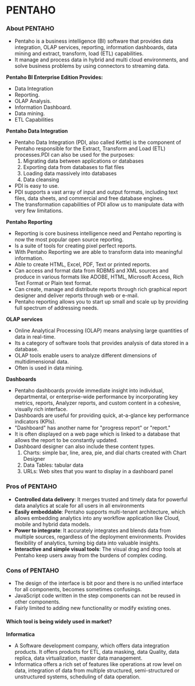# PENTAHO

### About PENTAHO

- Pentaho is a business intelligence (BI) software that provides data integration, OLAP services, reporting, information dashboards, data mining and extract, transform, load (ETL) capabilities.
- It manage and process data in hybrid and multi cloud environments, and solve business problems by using connectors to streaming data.

**Pentaho BI Enterprise Edition Provides:** 

- Data Integration
- Reporting. 
- OLAP Analysis. 
- Information Dashboard. 
- Data mining. 
- ETL Capabilities

**Pentaho Data Integration**
- Pentaho Data Integration (PDI, also called Kettle) is the component of Pentaho responsible for the Extract, Transform and Load (ETL) processes.PDI can also be used for the purposes:
  1. Migrating data between applications or databases
  2. Exporting data from databases to flat files
  3. Loading data massively into databases
  4. Data cleansing
- PDI is easy to use.
- PDI supports a vast array of input and output formats, including text files, data sheets, and commercial and free database engines.
- The transformation capabilities of PDI allow us to manipulate data with very few limitations.

**Pentaho Reporting**
- Reporting is core business intelligence need and Pentaho reporting is now the most popular open source reporting.
- Is a suite of tools for creating pixel perfect reports. 
- With Pentaho Reporting we are able to transform data into meaningful information.
- Able to create HTML, Excel, PDF, Text or printed reports.
- Can access and format data from RDBMS and XML sources and produce in various formats like ADOBE, HTML, Microsoft Access, Rich Text Format or Plain text format.
- Can create, manage and distribute reports through rich graphical report designer and deliver reports through web or e-mail. 
- Pentaho reporting allows you to start up small and scale up by providing full spectrum of addressing needs. 

**OLAP services**
- Online Analytical Processing (OLAP) means analysing large quantities of data in real-time.
- Its a category of software tools that provides analysis of data stored in a database. 
- OLAP tools enable users to analyze different dimensions of multidimensional data.
- Often is used in data mining.

**Dashboards**
- Pentaho dashboards provide immediate insight into individual, departmental, or enterprise-wide performance by
incorporating key metrics, reports, Analyzer reports, and custom content in a cohesive, visually rich interface.
- Dashboards are useful for providing quick, at-a-glance key performance indicators (KPIs).
- "Dashboard" has another name for "progress report" or "report."
- It is often displayed on a web page which is linked to a database that allows the report to be constantly updated.
- Dashboard designer can also include these content types.
  1. Charts: simple bar, line, area, pie, and dial charts created with Chart Designer
  2. Data Tables: tabular data
  3. URLs: Web sites that you want to display in a dashboard panel

### Pros of PENTAHO

- **Controlled data delivery**: It merges trusted and timely data for powerful data analytics at scale for all users in all environments
- **Easily embeddable**: Pentaho supports multi-tenant architecture, which allows embedding analytics into any workflow application like Cloud, mobile and hybrid data models.
- **Power to integrate**: It accurately integrates and blends data from multiple sources, regardless of the deployment environments. Provides flexibility of analytics, turning big data into valuable insights.
- **Interactive and simple visual tools**: The visual drag and drop tools at Pentaho keep users away from the burdens of complex coding.

### Cons of  PENTAHO

- The design of the interface is bit poor and there is no unified interface for all components, becomes sometimes confusings.
- JavaScript code written in the step components can not be reused in other components. 
- Fairly limited to adding new functionality or modify existing ones.

#### Which tool is being widely used in market?

**Informatica**
- A Software development company, which offers data integration products. It offers products for ETL, data masking, data Quality, data replica, data virtualization, master data management.
-  Informatica offers a rich set of features like operations at row level on data, integration of data from multiple structured, semi-structured or unstructured systems, scheduling of data operation.



